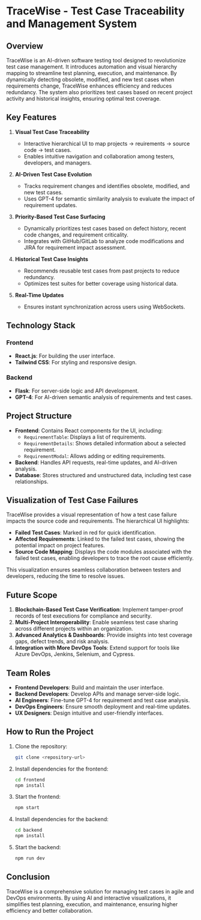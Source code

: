 # TraceWise - Test Case Traceability and Management System

## Overview

TraceWise is an AI-driven software testing tool designed to revolutionize test case management. It introduces automation and visual hierarchy mapping to streamline test planning, execution, and maintenance. By dynamically detecting obsolete, modified, and new test cases when requirements change, TraceWise enhances efficiency and reduces redundancy. The system also prioritizes test cases based on recent project activity and historical insights, ensuring optimal test coverage.

## Key Features

1. **Visual Test Case Traceability**
   - Interactive hierarchical UI to map projects → reuirements → source code → test cases.
   - Enables intuitive navigation and collaboration among testers, developers, and managers.

2. **AI-Driven Test Case Evolution**
   - Tracks requirement changes and identifies obsolete, modified, and new test cases.
   - Uses GPT-4 for semantic similarity analysis to evaluate the impact of requirement updates.

3. **Priority-Based Test Case Surfacing**
   - Dynamically prioritizes test cases based on defect history, recent code changes, and requirement criticality.
   - Integrates with GitHub/GitLab to analyze code modifications and JIRA for requirement impact assessment.

4. **Historical Test Case Insights**
   - Recommends reusable test cases from past projects to reduce redundancy.
   - Optimizes test suites for better coverage using historical data.

5. **Real-Time Updates**
   - Ensures instant synchronization across users using WebSockets.

## Technology Stack

### Frontend
- **React.js**: For building the user interface.
- **Tailwind CSS**: For styling and responsive design.

### Backend
- **Flask**: For server-side logic and API development.
- **GPT-4**: For AI-driven semantic analysis of requirements and test cases.


## Project Structure

- **Frontend**: Contains React components for the UI, including:
  - `RequirementTable`: Displays a list of requirements.
  - `RequirementDetails`: Shows detailed information about a selected requirement.
  - `RequirementModal`: Allows adding or editing requirements.
- **Backend**: Handles API requests, real-time updates, and AI-driven analysis.
- **Database**: Stores structured and unstructured data, including test case relationships.

## Visualization of Test Case Failures

TraceWise provides a visual representation of how a test case failure impacts the source code and requirements. The hierarchical UI highlights:
- **Failed Test Cases**: Marked in red for quick identification.
- **Affected Requirements**: Linked to the failed test cases, showing the potential impact on project features.
- **Source Code Mapping**: Displays the code modules associated with the failed test cases, enabling developers to trace the root cause efficiently.

This visualization ensures seamless collaboration between testers and developers, reducing the time to resolve issues.


## Future Scope

1. **Blockchain-Based Test Case Verification**: Implement tamper-proof records of test executions for compliance and security.
2. **Multi-Project Interoperability**: Enable seamless test case sharing across different projects within an organization.
3. **Advanced Analytics & Dashboards**: Provide insights into test coverage gaps, defect trends, and risk analysis.
4. **Integration with More DevOps Tools**: Extend support for tools like Azure DevOps, Jenkins, Selenium, and Cypress.


## Team Roles

- **Frontend Developers**: Build and maintain the user interface.
- **Backend Developers**: Develop APIs and manage server-side logic.
- **AI Engineers**: Fine-tune GPT-4 for requirement and test case analysis.
- **DevOps Engineers**: Ensure smooth deployment and real-time updates.
- **UX Designers**: Design intuitive and user-friendly interfaces.

## How to Run the Project

1. Clone the repository:
   ```bash
   git clone <repository-url>
   ```
2. Install dependencies for the frontend:
   ```bash
   cd frontend
   npm install
   ```
3. Start the frontend:
   ```bash
   npm start
   ```
4. Install dependencies for the backend:
   ```bash
   cd backend
   npm install
   ```
5. Start the backend:
   ```bash
   npm run dev
   ```

## Conclusion

TraceWise is a comprehensive solution for managing test cases in agile and DevOps environments. By using AI and interactive visualizations, it simplifies test planning, execution, and maintenance, ensuring higher efficiency and better collaboration.